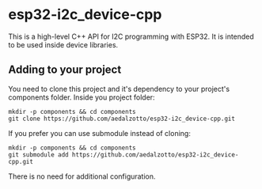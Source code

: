 # esp32-i2c_device-cpp

This is a high-level C++ API for I2C programming with ESP32. It is intended to be used inside device libraries.

## Adding to your project

You need to clone this project and it's dependency to your project's components folder.
Inside you project folder:
```
mkdir -p components && cd components
git clone https://github.com/aedalzotto/esp32-i2c_device-cpp.git
```
If you prefer you can use submodule instead of cloning:
```
mkdir -p components && cd components
git submodule add https://github.com/aedalzotto/esp32-i2c_device-cpp.git
```

There is no need for additional configuration.
